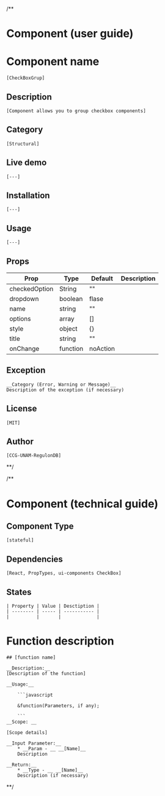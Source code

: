 /**
# Component (user guide)

# Component name 
	
	[CheckBoxGrup]
	
## Description  
	
	[Component allows you to group checkbox components]

## Category   
	
	[Structural]  

## Live demo 
	
	[---]


## Installation 

	[---]

## Usage 
	
	[---]

## Props 

| Prop          | Type     | Default  | Description |
| ------------- | -------- | -------- | ----------- |
| checkedOption | String   | ""       |             |
| dropdown      | boolean  | flase    |             |
| name          | string   | ""       |             |
| options       | array    | []       |             |
| style         | object   | {}       |             |
| title         | string   | ""       |             |
| onChange      | function | noAction |             |



## Exception
	__Category (Error, Warning or Message)__  
	Description of the exception (if necessary)

## License

	[MIT]

## Author 
	
	[CCG-UNAM-RegulonDB]

**/


/**
# Component (technical guide)

## Component Type 

	[stateful]

## Dependencies

	[React, PropTypes, ui-components CheckBox]

## States
	
	| Property | Value | Desctiption |
	| -------- | ----- | ----------- |
	|          |       |             |
	

# Function description

	## [function name]

	__Description:__  
	[Description of the function]

	__Usage:__

		```javascript

		&function(Parameters, if any);

		```
	__Scope: __

	[Scope details]

	__Input Parameter:__  
		* __Param - __ __[Name]__
		Description

	__Return:__  
		* __Type - __ __[Name]__
		Description (if necessary)
**/